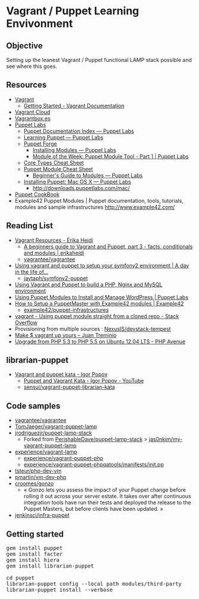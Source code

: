 Vagrant / Puppet  Learning Envivonment
=========================================

Objective
------------

Setting up the leanest Vagrant / Puppet functional LAMP stack possible and see where this goes.


Resources
------------

* [Vagrant](http://www.vagrantup.com/)
    * [Getting Started - Vagrant Documentation](http://docs.vagrantup.com/v2/getting-started/)
* [Vagrant Cloud](https://vagrantcloud.com/)
* [Vagrantbox.es](http://www.vagrantbox.es/)
* [Puppet Labs](http://puppetlabs.com/)
    * [Puppet Documentation Index — Puppet Labs](http://docs.puppetlabs.com/puppet/)
    * [Learning Puppet — Puppet Labs](http://docs.puppetlabs.com/learning/introduction.html)
    * [Puppet Forge](https://forge.puppetlabs.com/)
        * [Installing Modules — Puppet Labs](http://docs.puppetlabs.com/puppet/latest/reference/modules_installing.html)
        * [Module of the Week: Puppet Module Tool - Part 1 | Puppet Labs](http://puppetlabs.com/blog/module-of-the-week-puppet-module-tool-part-1)
    * [Core Types Cheat Sheet](http://docs.puppetlabs.com/puppet_core_types_cheatsheet.pdf)
    * [Puppet Module Cheat Sheet](http://docs.puppetlabs.com/module_cheat_sheet.html)
        * [Beginner's Guide to Modules — Puppet Labs](http://docs.puppetlabs.com/guides/module_guides/bgtm.html)
    * [Installing Puppet: Mac OS X — Puppet Labs](http://docs.puppetlabs.com/guides/install_puppet/install_osx.html)
        * <http://downloads.puppetlabs.com/mac/>
* [Puppet CookBook](http://www.puppetcookbook.com/)
* Example42 Puppet Modules | Puppet documentation, tools, tutorials, modules and sample infrastructures http://www.example42.com/


Reading List
---------------

* [Vagrant Resources - Érika Heidi](http://www.erikaheidi.com/vagrant)
    * [A beginners guide to Vagrant and Puppet, part 3 - facts, conditionals and modules | erikaheidi](http://www.erikaheidi.com/blog/a-beginners-guide-to-vagrant-and-puppet-part-3-facts-conditional)
    * [vagrantee/vagrantee](https://github.com/vagrantee/vagrantee)
* [Using vagrant and puppet to setup your symfony2 environment | A day in the life of…](https://www.adayinthelifeof.nl/2012/06/29/using-vagrant-and-puppet-to-setup-your-symfony2-environment/)
    * [jaytaph/symfony2-puppet](https://github.com/jaytaph/symfony2-puppet)
* [Using Vagrant and Puppet to build a PHP, Nginx and MySQL environment](http://jamesmcfadden.co.uk/using-vagrant-and-puppet-to-build-a-php-nginx-and-mysql-environment/)
* [Using Puppet Modules to Install and Manage WordPress | Puppet Labs](http://puppetlabs.com/blog/using-puppet-modules-to-install-and-manage-wordpress)
* [How to Setup a PuppetMaster with Example42 modules | Example42](http://www.example42.com/?q=How_to_Setup_a_PuppetMaster)
    * [example42/puppet-infrastructures](https://github.com/example42/puppet-infrastructures)
* [vagrant - Using puppet module straight from a cloned repo - Stack Overflow](http://stackoverflow.com/questions/17570554/using-puppet-module-straight-from-a-cloned-repo)
* Provisioning from multiple sources : [NexusIS/devstack-tempest](https://github.com/NexusIS/devstack-tempest/blob/master/Vagrantfile)
* [Make $ vagrant up yours – Juan Treminio](https://jtreminio.com/2013/06/make_vagrant_up_yours/)
* [Upgrade from PHP 5.3 to PHP 5.5 on Ubuntu 12.04 LTS - PHP Avenue](http://phpave.com/upgrade-php-5-3-php-5-5-ubuntu-12-04-lts/)


librarian-puppet
------------------

* [Vagrant and puppet kata - Igor Popov](http://igorpopov.io/katas/2013/12/02/vagrant-puppet-librarian-kata/)
    * [Puppet and Vagrant Kata - Igor Popov - YouTube](https://www.youtube.com/watch?v=2ADTsgR_xoE)
    * [sensui/vagrant-puppet-librarian-kata](https://github.com/sensui/vagrant-puppet-librarian-kata)


Code samples
--------------

* [vagrantee/vagrantee](https://github.com/vagrantee/vagrantee)
* [TomJaeger/vagrant-puppet-lamp](https://github.com/TomJaeger/vagrant-puppet-lamp)
* [jrodriguezjr/puppet-lamp-stack](https://github.com/jrodriguezjr/puppet-lamp-stack)
    * Forked from [PerishableDave/puppet-lamp-stack](https://github.com/PerishableDave/puppet-lamp-stack) > [jas0nkim/my-vagrant-puppet-lamp](https://github.com/jas0nkim/my-vagrant-puppet-lamp)
* [experience/vagrant-lamp](https://github.com/experience/vagrant-lamp)
    * [experience/vagrant-puppet-php](https://github.com/experience/vagrant-puppet-php)
    * [experience/vagrant-puppet-phpqatools/manifests/init.pp](https://github.com/experience/vagrant-puppet-phpqatools/blob/master/manifests/init.pp)
* [tsteur/php-dev-vm](https://github.com/tsteur/php-dev-vm)
* [pmartin/vm-dev-php](https://github.com/pmartin/vm-dev-php)
* [croomes/gonzo](https://github.com/croomes/gonzo)
    * « Gonzo lets you assess the impact of your Puppet change before rolling it out across your server estate. It takes over after continuous integration tools have run their tests and deployed the release to the Puppet Masters, but before clients have been updated. »
* [jenkinsci/infra-puppet](https://github.com/jenkinsci/infra-puppet)


Getting started
------------------

<pre>
gem install puppet
gem install facter
gem install hiera
gem install librarian-puppet

cd puppet
librarian-puppet config --local path modules/third-party
librarian-puppet install --verbose
</pre>

